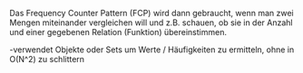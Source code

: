 Das Frequency Counter Pattern (FCP) wird dann gebraucht, wenn man zwei Mengen miteinander vergleichen will und z.B. schauen, ob sie in der Anzahl und einer gegebenen Relation (Funktion) übereinstimmen. 

-verwendet Objekte oder Sets um Werte / Häufigkeiten zu ermitteln, ohne in O(N^2) zu schlittern